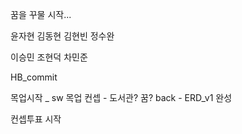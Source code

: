 꿈을 꾸물 시작...

윤자현 김동현 김현빈 정수완

이승민 조현덕 차민준

HB_commit

목업시작 _ sw
목업 컨셉 - 도서관? 꿈?
back - ERD_v1 완성

컨셉투표 시작
